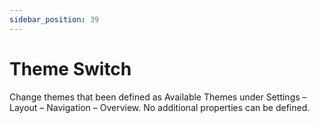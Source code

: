 ```yaml
---
sidebar_position: 39
---
```

# Theme Switch

Change themes that been defined as Available Themes under Settings – Layout – Navigation – Overview. No additional properties can be defined.

